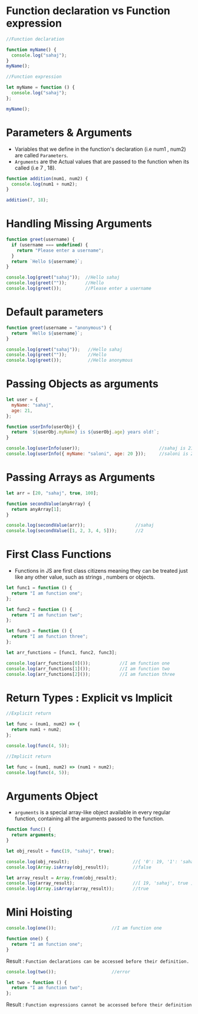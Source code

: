 # Function declaration vs Function expression
```javascript
//Function declaration

function myName() {
  console.log("sahaj");
}
myName();
```

```javascript
//Function expression

let myName = function () {
  console.log("sahaj");
};

myName();
```

# Parameters & Arguments
- Variables that we define in the function's declaration (i.e num1 , num2) are called `Parameters`.
- `Arguments` are the Actual values that are passed to the function when its called (i.e 7 , 18).

```javascript
function addition(num1, num2) {
  console.log(num1 + num2);
}

addition(7, 18);
```

# Handling Missing Arguments
```javascript
function greet(username) {
  if (username === undefined) {
    return "Please enter a username";
  }
  return `Hello ${username}`;
}

console.log(greet("sahaj"));  //Hello sahaj
console.log(greet(""));       //Hello 
console.log(greet());         //Please enter a username
```

# Default parameters
```javascript
function greet(username = "anonymous") {
  return `Hello ${username}`;
}

console.log(greet("sahaj"));   //Hello sahaj
console.log(greet(""));        //Hello
console.log(greet());          //Hello anonymous
```

# Passing Objects as arguments
```javascript
let user = {
  myName: "sahaj",
  age: 21,
};

function userInfo(userObj) {
  return `${userObj.myName} is ${userObj.age} years old!`;
}

console.log(userInfo(user));                              //sahaj is 21 years old!
console.log(userInfo({ myName: "saloni", age: 20 }));     //saloni is 20 years old!
```

# Passing Arrays as Arguments
```javascript
let arr = [20, "sahaj", true, 100];

function secondValue(anyArray) {
  return anyArray[1];
}

console.log(secondValue(arr));                   //sahaj
console.log(secondValue([1, 2, 3, 4, 5]));       //2
```

# First Class Functions
- Functions in JS are first class citizens meaning they can be treated just like any other value, such as strings , numbers or objects.

```javascript
let func1 = function () {
  return "I am function one";
};

let func2 = function () {
  return "I am function two";
};

let func3 = function () {
  return "I am function three";
};

let arr_functions = [func1, func2, func3];

console.log(arr_functions[0]());           //I am function one
console.log(arr_functions[1]());           //I am function two
console.log(arr_functions[2]());           //I am function three
```

# Return Types : Explicit vs Implicit
```javascript
//Explicit return

let func = (num1, num2) => {
  return num1 + num2;
};

console.log(func(4, 5));
```

```javascript
//Implicit return

let func = (num1, num2) => (num1 + num2);
console.log(func(4, 5));
```

# Arguments Object
- `arguments` is a special array-like object available in every regular function, containing all the arguments passed to the function.

```javascript
function func() {
  return arguments;
}

let obj_result = func(19, "sahaj", true);
```

```javascript
console.log(obj_result);                        //{ '0': 19, '1': 'sahaj', '2': true }
console.log(Array.isArray(obj_result));         //false
```

```javascript
let array_result = Array.from(obj_result);
console.log(array_result);                      //[ 19, 'sahaj', true ]
console.log(Array.isArray(array_result));       //true
```

# Mini Hoisting
```javascript
console.log(one());                     //I am function one

function one() {
  return "I am function one";
}
```
Result : `Function declarations can be accessed before their definition.`

```javascript
console.log(two());                     //error

let two = function () {
  return "I am function two";
};
```
Result : `Function expressions cannot be accessed before their definition`